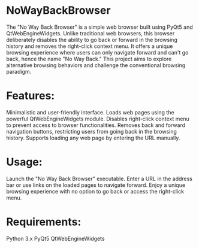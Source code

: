 # NoWayBackBrowser
The "No Way Back Browser" is a simple web browser built using PyQt5 and QtWebEngineWidgets. Unlike traditional web browsers, this browser deliberately disables the ability to go back or forward in the browsing history and removes the right-click context menu. It offers a unique browsing experience where users can only navigate forward and can't go back, hence the name "No Way Back." This project aims to explore alternative browsing behaviors and challenge the conventional browsing paradigm.

# Features:

Minimalistic and user-friendly interface.
Loads web pages using the powerful QtWebEngineWidgets module.
Disables right-click context menu to prevent access to browser functionalities.
Removes back and forward navigation buttons, restricting users from going back in the browsing history.
Supports loading any web page by entering the URL manually.
# Usage:

Launch the "No Way Back Browser" executable.
Enter a URL in the address bar or use links on the loaded pages to navigate forward.
Enjoy a unique browsing experience with no option to go back or access the right-click menu.

# Requirements:

Python 3.x
PyQt5
QtWebEngineWidgets

